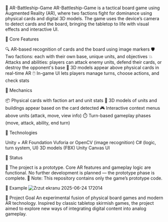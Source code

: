 
🧠 AR-Battleship-Game
AR-Battleship-Game is a tactical board game using Augmented Reality (AR), where two factions fight for dominance using physical cards and digital 3D models. The game uses the device’s camera to detect cards and the board, bringing the tabletop to life with visual effects and interactive UI.

🎯 Core Features

🔍 AR-based recognition of cards and the board using image markers
🛡️ Two factions: each with their own base, unique units, and objectives
💥 Attacks and abilities: players can attack enemy units, defend their cards, or destroy the opponent's base
🧩 3D models appear above physical cards in real-time AR
🖱️ In-game UI lets players manage turns, choose actions, and check stats

🧱 Mechanics

📦 Physical cards with faction art and unit stats
🧠 3D models of units and buildings appear based on the card detected
🎮 Interactive context menus above units (attack, move, view info)
⏱️ Turn-based gameplay phases (move, attack, ability, end turn)

🔧 Technologies

Unity + AR Foundation
Vuforia or OpenCV (image recognition)
C# (logic, turn system, UI)
3D models (FBX)
Unity Canvas UI

🧪 Status

🔨 The project is a prototype. Core AR features and gameplay logic are functional. No further development is planned — the prototype phase is complete.
📁 Note: This repository contains only the game’s prototype code.

📸 Example
![Zrzut ekranu 2025-06-24 172014](https://github.com/user-attachments/assets/78940f2e-6287-434f-8d31-52681df23e30)


📌 Project Goal
An experimental fusion of physical board games and modern AR technology. Inspired by classic tabletop skirmish games, the project aimed to explore new ways of integrating digital content into analog gameplay.
